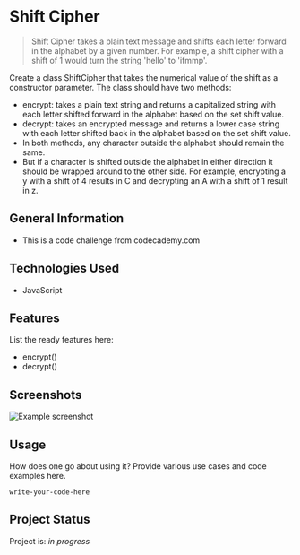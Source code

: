 # Shift Cipher
> Shift Cipher takes a plain text message and shifts each letter forward in the alphabet by a given number. For example, a shift cipher with a shift of 1 would turn the string 'hello' to 'ifmmp'. 

Create a class ShiftCipher that takes the numerical value of the shift as a constructor parameter. The class should have two methods:

- encrypt: takes a plain text string and returns a capitalized string with each letter shifted forward in the alphabet based on the set shift value.
- decrypt: takes an encrypted message and returns a lower case string with each letter shifted back in the alphabet based on the set shift value.
- In both methods, any character outside the alphabet should remain the same.
- But if a character is shifted outside the alphabet in either direction it should be wrapped around to the other side. For example, encrypting a y with a shift of 4 results in C and decrypting an A with a shift of 1 result in z.


## General Information
- This is a code challenge from codecademy.com


## Technologies Used
- JavaScript


## Features
List the ready features here:
- encrypt()
- decrypt()


## Screenshots
![Example screenshot](./img/screenshot.png)
<!-- If you have screenshots you'd like to share, include them here. -->


## Usage
How does one go about using it?
Provide various use cases and code examples here.

`write-your-code-here`


## Project Status
Project is: _in progress_

<!--
## Room for Improvement
Include areas you believe need improvement / could be improved. Also add TODOs for future development.

Room for improvement:
- Improvement to be done 1
- Improvement to be done 2

To do:
- Feature to be added 1
- Feature to be added 2


## Acknowledgements
Give credit here.
- This project was inspired by...
- This project was based on [this tutorial](https://www.example.com).
- Many thanks to...


## Contact
Created by [@flynerdpl](https://www.flynerd.pl/) - feel free to contact me!


<!-- Optional -->
<!-- ## License -->
<!-- This project is open source and available under the [... License](). -->

<!-- You don't have to include all sections - just the one's relevant to your project -->
